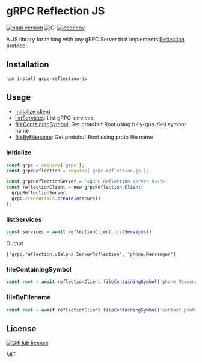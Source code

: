 # gRPC Reflection JS
[![npm version](https://badge.fury.io/js/grpc-reflection-js.svg)](https://badge.fury.io/js/grpc-reflection-js)
![CI](https://github.com/redhoyasa/grpc-reflection-js/workflows/CI/badge.svg)
[![codecov](https://codecov.io/gh/redhoyasa/grpc-reflection-js/branch/master/graph/badge.svg)](https://codecov.io/gh/redhoyasa/grpc-reflection-js)

A JS library for talking with any gRPC Server that implements [Reflection](https://github.com/grpc/grpc/blob/master/doc/server-reflection.md) protocol.

## Installation

```sh
npm install grpc-reflection-js
```

## Usage
- [Initialize client](#Initialize)
- [listServices](#listServices): List gRPC services
- [fileContainingSymbol](#fileContainingSymbol): Get protobuf Root using fully-qualified symbol name
- [fileByFilename](#fileByFilename): Get protobuf Root using proto file name


### Initialize
```js
const grpc = require('grpc');
const grpcReflection = require('grpc-reflection-js');

const grpcReflectionServer = '<gRPC Reflection server host>'
const reflectionClient = new grpcReflection.Client(
  grpcReflectionServer,
  grpc.credentials.createInsecure()
);
```

### listServices
```js
const services = await reflectionClient.listServices()
```
Output
```text
['grpc.reflection.v1alpha.ServerReflection', 'phone.Messenger']
```

### fileContainingSymbol
```js
const root = await reflectionClient.fileContainingSymbol('phone.Messenger')
```

### fileByFilename
```js
const root = await reflectionClient.fileContainingSymbol('contact.proto')
```

## License

[![GitHub license](https://img.shields.io/badge/license-MIT-lightgrey.svg?maxAge=2592000)](https://raw.githubusercontent.com/apollostack/apollo-ios/master/LICENSE)

MIT
